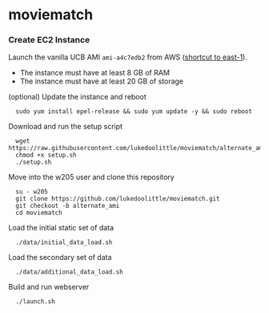 # moviematch

### Create EC2 Instance

Launch the vanilla UCB AMI `ami-a4c7edb2` from AWS ([shortcut to east-1](https://console.aws.amazon.com/ec2/v2/home?region=us-east-1#LaunchInstanceWizard:ami=ami-a4c7edb2)).

* The instance must have at least 8 GB of RAM
* The instance must have at least 20 GB of storage

(optional) Update the instance and reboot

      sudo yum install epel-release && sudo yum update -y && sudo reboot
	  
Download and run the setup script

      wget https://raw.githubusercontent.com/lukedoolittle/moviematch/alternate_ami/setup.sh
      chmod +x setup.sh
      ./setup.sh
	  
Move into the w205 user and clone this repository

      su - w205
      git clone https://github.com/lukedoolittle/moviematch.git
      git checkout -b alternate_ami
      cd moviematch

Load the initial static set of data

      ./data/initial_data_load.sh

Load the secondary set of data

      ./data/additional_data_load.sh
      
Build and run webserver

      ./launch.sh